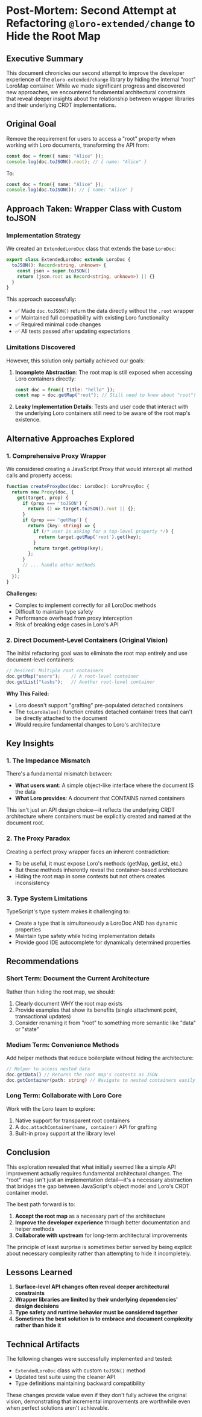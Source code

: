 # Post-Mortem: Second Attempt at Refactoring `@loro-extended/change` to Hide the Root Map

## Executive Summary

This document chronicles our second attempt to improve the developer experience of the `@loro-extended/change` library by hiding the internal "root" LoroMap container. While we made significant progress and discovered new approaches, we encountered fundamental architectural constraints that reveal deeper insights about the relationship between wrapper libraries and their underlying CRDT implementations.

## Original Goal

Remove the requirement for users to access a "root" property when working with Loro documents, transforming the API from:
```typescript
const doc = from({ name: "Alice" });
console.log(doc.toJSON().root); // { name: "Alice" }
```

To:
```typescript
const doc = from({ name: "Alice" });
console.log(doc.toJSON()); // { name: "Alice" }
```

## Approach Taken: Wrapper Class with Custom toJSON

### Implementation Strategy

We created an `ExtendedLoroDoc` class that extends the base `LoroDoc`:

```typescript
export class ExtendedLoroDoc extends LoroDoc {
  toJSON(): Record<string, unknown> {
    const json = super.toJSON()
    return (json.root as Record<string, unknown>) || {}
  }
}
```

This approach successfully:
- ✅ Made `doc.toJSON()` return the data directly without the `.root` wrapper
- ✅ Maintained full compatibility with existing Loro functionality
- ✅ Required minimal code changes
- ✅ All tests passed after updating expectations

### Limitations Discovered

However, this solution only partially achieved our goals:

1. **Incomplete Abstraction**: The root map is still exposed when accessing Loro containers directly:
   ```typescript
   const doc = from({ title: "hello" });
   const map = doc.getMap("root"); // Still need to know about "root"!
   ```

2. **Leaky Implementation Details**: Tests and user code that interact with the underlying Loro containers still need to be aware of the root map's existence.

## Alternative Approaches Explored

### 1. Comprehensive Proxy Wrapper

We considered creating a JavaScript Proxy that would intercept all method calls and property access:

```typescript
function createProxyDoc(doc: LoroDoc): LoroProxyDoc {
  return new Proxy(doc, {
    get(target, prop) {
      if (prop === 'toJSON') {
        return () => target.toJSON().root || {};
      }
      if (prop === 'getMap') {
        return (key: string) => {
          if (/* user is asking for a top-level property */) {
            return target.getMap('root').get(key);
          }
          return target.getMap(key);
        };
      }
      // ... handle other methods
    }
  });
}
```

**Challenges:**
- Complex to implement correctly for all LoroDoc methods
- Difficult to maintain type safety
- Performance overhead from proxy interception
- Risk of breaking edge cases in Loro's API

### 2. Direct Document-Level Containers (Original Vision)

The initial refactoring goal was to eliminate the root map entirely and use document-level containers:

```typescript
// Desired: Multiple root containers
doc.getMap("users");    // A root-level container
doc.getList("tasks");   // Another root-level container
```

**Why This Failed:**
- Loro doesn't support "grafting" pre-populated detached containers
- The `toLoroValue()` function creates detached container trees that can't be directly attached to the document
- Would require fundamental changes to Loro's architecture

## Key Insights

### 1. The Impedance Mismatch

There's a fundamental mismatch between:
- **What users want**: A simple object-like interface where the document IS the data
- **What Loro provides**: A document that CONTAINS named containers

This isn't just an API design choice—it reflects the underlying CRDT architecture where containers must be explicitly created and named at the document root.

### 2. The Proxy Paradox

Creating a perfect proxy wrapper faces an inherent contradiction:
- To be useful, it must expose Loro's methods (getMap, getList, etc.)
- But these methods inherently reveal the container-based architecture
- Hiding the root map in some contexts but not others creates inconsistency

### 3. Type System Limitations

TypeScript's type system makes it challenging to:
- Create a type that is simultaneously a LoroDoc AND has dynamic properties
- Maintain type safety while hiding implementation details
- Provide good IDE autocomplete for dynamically determined properties

## Recommendations

### Short Term: Document the Current Architecture

Rather than hiding the root map, we should:
1. Clearly document WHY the root map exists
2. Provide examples that show its benefits (single attachment point, transactional updates)
3. Consider renaming it from "root" to something more semantic like "data" or "state"

### Medium Term: Convenience Methods

Add helper methods that reduce boilerplate without hiding the architecture:

```typescript
// Helper to access nested data
doc.getData() // Returns the root map's contents as JSON
doc.getContainer(path: string) // Navigate to nested containers easily
```

### Long Term: Collaborate with Loro Core

Work with the Loro team to explore:
1. Native support for transparent root containers
2. A `doc.attachContainer(name, container)` API for grafting
3. Built-in proxy support at the library level

## Conclusion

This exploration revealed that what initially seemed like a simple API improvement actually requires fundamental architectural changes. The "root" map isn't just an implementation detail—it's a necessary abstraction that bridges the gap between JavaScript's object model and Loro's CRDT container model.

The best path forward is to:
1. **Accept the root map** as a necessary part of the architecture
2. **Improve the developer experience** through better documentation and helper methods
3. **Collaborate with upstream** for long-term architectural improvements

The principle of least surprise is sometimes better served by being explicit about necessary complexity rather than attempting to hide it incompletely.

## Lessons Learned

1. **Surface-level API changes often reveal deeper architectural constraints**
2. **Wrapper libraries are limited by their underlying dependencies' design decisions**
3. **Type safety and runtime behavior must be considered together**
4. **Sometimes the best solution is to embrace and document complexity rather than hide it**

## Technical Artifacts

The following changes were successfully implemented and tested:
- `ExtendedLoroDoc` class with custom `toJSON()` method
- Updated test suite using the cleaner API
- Type definitions maintaining backward compatibility

These changes provide value even if they don't fully achieve the original vision, demonstrating that incremental improvements are worthwhile even when perfect solutions aren't achievable.